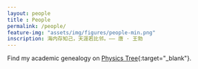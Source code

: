 ```yaml
---
layout: people 
title : People 
permalink: /people/
feature-img: "assets/img/figures/people-min.png"
inscription: 海内存知己，天涯若比邻。—— 唐 · 王勃
---
```


Find my academic genealogy on [Physics Tree](https://academictree.org/physics/peopleinfo.php?pid=735823){:target="_blank"}.
